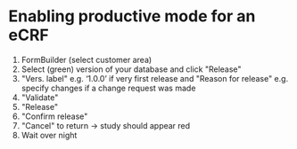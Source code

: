 # Enabling productive mode for an eCRF 

1. FormBuilder (select customer area)
2. Select (green) version of your database and click "Release"
3. "Vers. label" e.g. ‘1.0.0’ if very first release and "Reason for release" e.g. specify changes if a change request was made
4. "Validate"
5. "Release"
6. "Confirm release"
7. "Cancel" to return → study should appear red
8. Wait over night
